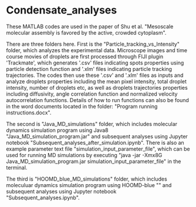 # Condensate_analyses
These MATLAB codes are used in the paper of Shu et al. "Mesoscale molecular assembly is favored by the active, crowded cytoplasm".

There are three folders here. First is the "Particle_tracking_vs_Intensity" folder, which analyzes the experimental data. Microscope images and time course movies of droplets are first processed through FIJI plugin 'Trackmate', which generates '.csv' files indicating spots properties using particle detection function and '.xlm' files indicating particle tracking trajectories. The codes then use these '.csv' and '.xlm' files as inputs and analyze droplets properties including the mean pixel intensity, total droplet intensity, number of droplets etc, as well as droplets trajectories properties including diffusivity, angle correlation function and normalized velocity autocorrelation functions. Details of how to run functions can also be found in the word documents located in the folder: "Program running instructions.docx".

The second is "Java_MD_simulations" folder, which includes molecular dynamics simulation program using Java8 "Java_MD_simulation_program.jar" and subsequent analyses using Jupyter notebook "Subsequent_analyses_after_simulation.ipynb". There is also an example parameter text file "simulation_input_parameter_file", which can be used for running MD simulations by executing "java -jar -Xmx8G Java_MD_simulation_program.jar simulation_input_parameter_file" in the terminal.

The third is "HOOMD_blue_MD_simulations" folder, which includes moleculuar dynamics simulation program using HOOMD-blue "" and subsequent analyses using Jupyter notebook "Subsequent_analyses.ipynb".

